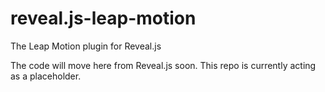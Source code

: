 # reveal.js-leap-motion
The Leap Motion plugin for Reveal.js

The code will move here from Reveal.js soon. This repo is currently acting as a placeholder.

